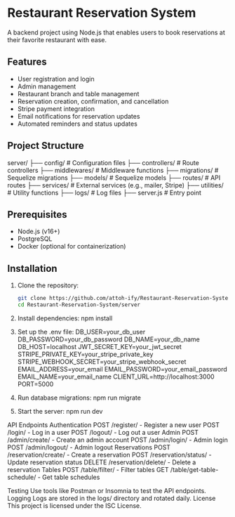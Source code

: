 # Restaurant Reservation System

A backend project using Node.js that enables users to book reservations at their favorite restaurant with ease.

## Features
- User registration and login
- Admin management
- Restaurant branch and table management
- Reservation creation, confirmation, and cancellation
- Stripe payment integration
- Email notifications for reservation updates
- Automated reminders and status updates

## Project Structure
server/ 
├── config/ # Configuration files 
├── controllers/ # Route controllers 
├── middlewares/ # Middleware functions 
├── migrations/ # Sequelize migrations 
├── models/ # Sequelize models 
├── routes/ # API routes 
├── services/ # External services (e.g., mailer, Stripe) 
├── utilities/ # Utility functions 
├── logs/ # Log files 
├── server.js # Entry point


## Prerequisites
- Node.js (v16+)
- PostgreSQL
- Docker (optional for containerization)

## Installation
1. Clone the repository:
   ```bash
   git clone https://github.com/attoh-ify/Restaurant-Reservation-System.git
   cd Restaurant-Reservation-System/server

2. Install dependencies:
   npm install

3. Set up the .env file:
  DB_USER=your_db_user
  DB_PASSWORD=your_db_password
  DB_NAME=your_db_name
  DB_HOST=localhost
  JWT_SECRET_KEY=your_jwt_secret
  STRIPE_PRIVATE_KEY=your_stripe_private_key
  STRIPE_WEBHOOK_SECRET=your_stripe_webhook_secret
  EMAIL_ADDRESS=your_email
  EMAIL_PASSWORD=your_email_password
  EMAIL_NAME=your_email_name
  CLIENT_URL=http://localhost:3000
  PORT=5000

4. Run database migrations:
  npm run migrate

5. Start the server:
  npm run dev


API Endpoints
  Authentication
    POST /register/ - Register a new user
    POST /login/ - Log in a user
    POST /logout/ - Log out a user
  Admin
    POST /admin/create/ - Create an admin account
    POST /admin/login/ - Admin login
    POST /admin/logout/ - Admin logout
  Reservations
    POST /reservation/create/ - Create a reservation
    POST /reservation/status/ - Update reservation status
    DELETE /reservation/delete/ - Delete a reservation
  Tables
    POST /table/filter/ - Filter tables
    GET /table/get-table-schedule/ - Get table schedules

    
Testing
  Use tools like Postman or Insomnia to test the API endpoints.
Logging
  Logs are stored in the logs/ directory and rotated daily.
License
  This project is licensed under the ISC License.



